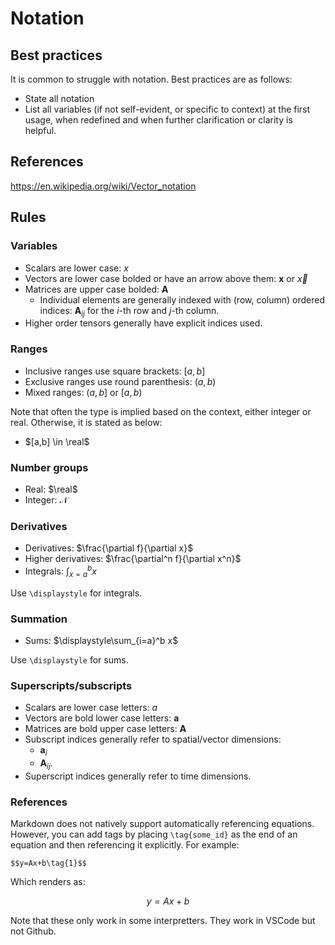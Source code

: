 # Notation

## Best practices

It is common to struggle with notation. Best practices are as follows:
- State all notation
- List all variables (if not self-evident, or specific to context) at the first usage, when redefined and when further clarification or clarity is helpful.

## References

https://en.wikipedia.org/wiki/Vector_notation

## Rules

### Variables

* Scalars are lower case: $x$
* Vectors are lower case bolded or have an arrow above them: $\textbf{x}$ or $\vec{x}$
* Matrices are upper case bolded: $\textbf{A}$
  * Individual elements are generally indexed with (row, column) ordered indices: $\textbf{A}_{ij}$ for the $i$-th row and $j$-th column.
* Higher order tensors generally have explicit indices used.

### Ranges

* Inclusive ranges use square brackets: $[a,b]$
* Exclusive ranges use round parenthesis: $(a,b)$
* Mixed ranges: $(a,b]$ or $[a,b)$

Note that often the type is implied based on the context, either integer or real. Otherwise, it is stated as below:

* $[a,b] \in \real$

### Number groups

* Real: $\real$
* Integer: $\mathcal{N}$

### Derivatives

* Derivatives: $\frac{\partial f}{\partial x}$
* Higher derivatives: $\frac{\partial^n f}{\partial x^n}$
* Integrals: $\displaystyle\int_{x=a}^b x$

Use `\displaystyle` for integrals.

### Summation

* Sums: $\displaystyle\sum_{i=a}^b x$

Use `\displaystyle` for sums.

### Superscripts/subscripts

- Scalars are lower case letters: $a$
- Vectors are bold lower case letters: $\textbf{a}$
- Matrices are bold upper case letters: $\textbf{A}$
- Subscript indices generally refer to spatial/vector dimensions:
  - $\textbf{a}_i$
  - $\textbf{A}_{ij}$.
- Superscript indices generally refer to time dimensions.

### References

Markdown does not natively support automatically referencing equations. However, you can add tags by placing `\tag{some_id}` as the end of an equation and then referencing it explicitly. For example:

```
$$y=Ax+b\tag{1}$$
```

Which renders as:

$$y=Ax+b\tag{1}$$

Note that these only work in some interpretters. They work in VSCode but not Github.
